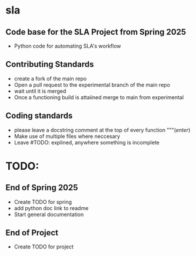 # sla

## Code base for the SLA Project from Spring 2025
* Python code for automating SLA's workflow

## Contributing Standards
* create a fork of the main repo
* Open a pull request to the experimental branch of the main repo
* wait until it is merged
* Once a functioning build is attaiined merge to main from experimental

## Coding standards
* please leave a docstring comment at the top of every function """(*enter*)
* Make use of multiple files where neccesary
* Leave #TODO: explined, anywhere something is incomplete

# TODO:
## End of Spring 2025
* Create TODO for spring
* add python doc link to readme
* Start general documentation
## End of Project
* Create TODO for project
